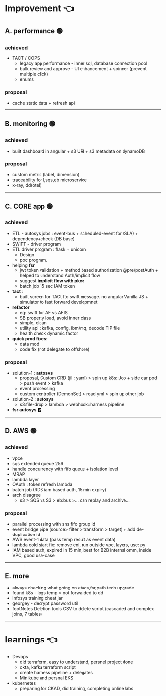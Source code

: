 # Improvement :point_left:
## A. performance :green_circle:
### achieved
- TACT / COPS
  - legacy  app performance - inner sql, database connection pool
  - bulk review and approve - UI enhancement + spinner (prevent multiple click)
  - enums
### proposal
- cache static data + refresh api

---
## B. monitoring :green_circle:
### achieved
- built dashboard in angular + s3 URI + s3 metadata on dynamoDB
### proposal
- custom metric (label, dimension)
- traceability for l,sqs,eb microservice
- x-ray, dd(otel)

---
## C. **CORE app** :green_circle:
### achieved
- ETL - autosys jobs : event-bus + scheduled-event for (SLA) + dependency+check (DB base)
- SWIFT - driver program
- ETL driver program : flask + unicorn
  - Design
  - poc program.
- helping **fsr**
  - jwt token validation + method based authorization @pre/postAuth + helped to understand Auth/implicit flow
  - suggest **implicit flow with pkce**
  - batch job 15 sec IAM token
- **tact** :  
  - built screen for TACt fto swift message. no angular Vanilla JS + simulator to fast forward developmnet
- **refactor**
  - eg: swift for AF vs AFIS
  - SB property load, avoid inner class
  - simple, clean
  - utility api : kafka, config, ibm/mq, decode TIP file
  - health check dynamic factor
- **quick prod fixes:**
  - data mod
  - code fix (not delegate to offshore)
  
### proposal
- solution-1 : **autosys**
  - proposal, Custom CRD (jil : yaml) > spin up k8s::Job + side car pod > push event > kafka
  - event processing 
  - custom controller (DemonSet) > read yml > spin up other job
- solution-2 : **autosys**
  - s3:file-drop > lambda > webhook::harness pipeline
- **fsr autosys** :parking:

---
## D. AWS :green_circle:
### achieved
- vpce
- sqs extended queue 256
- handle concurrency with fifo queue + isolation level
- MRAP
- lambda layer
- OAuth : token refresh lambda
- batch job (RDS iam based auth, 15 min expiry)
- arch disagree
  - s3 > SQS vs S3 > eb:bus >... can replay and archive...

### proposal
- parallel processing with sns fifo group id 
- event bridge pipe (source> filter > transform > target) + add de-duplication id
- AWS event-1 data (pass temp result as event data)
- lambda cold start fix: remove eni, run outside  vpc, layers, use: py
- IAM based auth, expired in 15 min, best for B2B internal omm, inside VPC, good use-case

---  
## E. more
- always checking what going on etacs,fsr,path tech upgrade
- found k8s - logs temp > not forwarded to dd
- infosys training cheat jar
- georgey - decrypt password util
- footNotes Deletion tools CSV to delete script (cascaded and complex joins, 7 tables)


---
# learnings :point_left:
- Devops
  - did terraform, easy to understand, persnel project done
  - okta, kafka terraform script
  - create harness pipeline + delegates
  - Minikube and persnal EKS
- kubernetes
  - preparing for CKAD, did training, completing online labs




